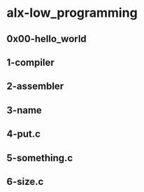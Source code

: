 # alx-low_programming 
## 0x00-hello_world
## 1-compiler
## 2-assembler
## 3-name
## 4-put.c
## 5-something.c
## 6-size.c
